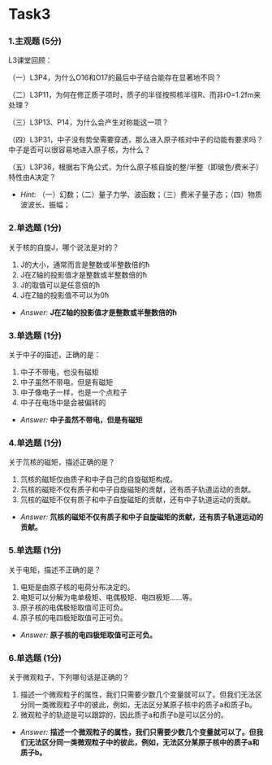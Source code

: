 # Task3

###  1.主观题 (5分)

L3课堂回顾：

（一）L3P4，为什么O16和O17的最后中子结合能存在显著地不同？

（二）L3P11，为何在修正质子项时，质子的半径按照核半径R、而非r0=1.2fm来处理？

（三）L3P13、P14，为什么会产生对称能这一项？

（四）L3P31，中子没有势垒需要穿透，那么进入原子核对中子的动能有要求吗？中子是否可以很容易地进入原子核，为什么？

（五）L3P36，根据右下角公式，为什么原子核自旋的整/半整（即玻色/费米子）特性由A决定？

- *Hint:* （一）幻数；（二）量子力学、波函数；（三）费米子量子态；（四）物质波波长、振幅；

### 2.单选题 (1分)

关于核的自旋J，哪个说法是对的？

1. J的大小，通常而言是整数或半整数倍的ћ
2. J在Z轴的投影值才是整数或半整数倍的ћ
3. J的取值可以是任意倍的ћ
4. J在Z轴的投影值不可以为0ћ

- *Answer:* **J在Z轴的投影值才是整数或半整数倍的ћ**

### 3.单选题 (1分)

关于中子的描述，正确的是：

1. 中子不带电，也没有磁矩
2. 中子虽然不带电，但是有磁矩
3. 中子像电子一样，也是一个点粒子
4. 中子在电场中是会被偏转的

- *Answer:* **中子虽然不带电，但是有磁矩**

### 4.单选题 (1分)

关于氘核的磁矩，描述正确的是？

1. 氘核的磁矩仅由质子和中子自己的自旋磁矩构成。
2. 氘核的磁矩不仅有质子和中子自旋磁矩的贡献，还有质子轨道运动的贡献。
3. 氘核的磁矩不仅有质子和中子自旋磁矩的贡献，还有中子轨道运动的贡献。

- *Answer:* **氘核的磁矩不仅有质子和中子自旋磁矩的贡献，还有质子轨道运动的贡献。**

### 5.单选题 (1分)

关于电矩，描述不正确的是？

1. 电矩是由原子核的电荷分布决定的。
2. 电矩可以分解为电单极矩、电偶极矩、电四极矩……等。
3. 原子核的电偶极矩取值可正可负。
4. 原子核的电四极矩取值可正可负。

- *Answer:* **原子核的电四极矩取值可正可负。**

### 6.单选题 (1分)

关于微观粒子，下列哪句话是正确的？

1. 描述一个微观粒子的属性，我们只需要少数几个变量就可以了。但我们无法区分同一类微观粒子中的彼此，例如，无法区分某原子核中的质子a和质子b。
2. 微观粒子的轨迹是可以跟踪的，因此质子a和质子b是可以区分的。

- *Answer:* **描述一个微观粒子的属性，我们只需要少数几个变量就可以了。但我们无法区分同一类微观粒子中的彼此，例如，无法区分某原子核中的质子a和质子b。**
